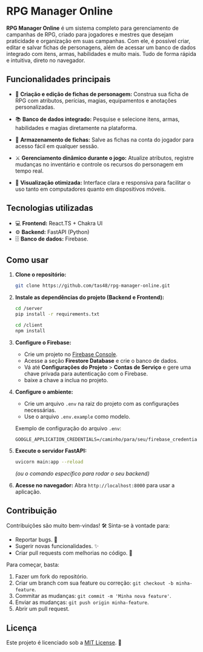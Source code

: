# RPG Manager Online

**RPG Manager Online** é um sistema completo para gerenciamento de campanhas de RPG, criado para jogadores e mestres que desejam praticidade e organização em suas campanhas. Com ele, é possível criar, editar e salvar fichas de personagens, além de acessar um banco de dados integrado com itens, armas, habilidades e muito mais. Tudo de forma rápida e intuitiva, direto no navegador.

## Funcionalidades principais

- 📝 **Criação e edição de fichas de personagem:**
  Construa sua ficha de RPG com atributos, perícias, magias, equipamentos e anotações personalizadas.

- 📚 **Banco de dados integrado:**
  Pesquise e selecione itens, armas, habilidades e magias diretamente na plataforma.

- 💾 **Armazenamento de fichas:**
  Salve as fichas na conta do jogador para acesso fácil em qualquer sessão.

- ⚔️ **Gerenciamento dinâmico durante o jogo:**
  Atualize atributos, registre mudanças no inventário e controle os recursos do personagem em tempo real.

- 📱 **Visualização otimizada:**
  Interface clara e responsiva para facilitar o uso tanto em computadores quanto em dispositivos móveis.

## Tecnologias utilizadas

- 💻 **Frontend:** React.TS + Chakra UI
- ⚙️ **Backend:** FastAPI (Python)
- 🗄️ **Banco de dados:** Firebase.

## Como usar

1. **Clone o repositório:**
   ```bash
   git clone https://github.com/tas48/rpg-manager-online.git
   ```  

2. **Instale as dependências do projeto (Backend e Frontend):**
   ```bash
   cd /server
   pip install -r requirements.txt
   ```
   ```bash
   cd /client
   npm install
   ```

3. **Configure o Firebase:**

   - Crie um projeto no [Firebase Console](https://console.firebase.google.com/).
   - Acesse a seção **Firestore Database** e crie o banco de dados.
   - Vá até **Configurações do Projeto** > **Contas de Serviço** e gere uma chave privada para autenticação com o Firebase.
   - baixe a chave a inclua no projeto.

4. **Configure o ambiente:**

   - Crie um arquivo `.env` na raiz do projeto com as configurações necessárias.
   - Use o arquivo `.env.example` como modelo.
   
   Exemplo de configuração do arquivo `.env`:

   ```env
   GOOGLE_APPLICATION_CREDENTIALS=/caminho/para/seu/firebase_credentials.json
   ```

5. **Execute o servidor FastAPI:**
   ```bash
   uvicorn main:app --reload
   ```
   *(ou o comando específico para rodar o seu backend)*

6. **Acesse no navegador:**
   Abra `http://localhost:8000` para usar a aplicação.

## Contribuição

Contribuições são muito bem-vindas! 🛠️ Sinta-se à vontade para:

- Reportar bugs. 🐛
- Sugerir novas funcionalidades. ✨
- Criar pull requests com melhorias no código. 🚀

Para começar, basta:

1. Fazer um fork do repositório.
2. Criar um branch com sua feature ou correção: `git checkout -b minha-feature`.
3. Commitar as mudanças: `git commit -m 'Minha nova feature'`.
4. Enviar as mudanças: `git push origin minha-feature`.
5. Abrir um pull request.


## Licença

Este projeto é licenciado sob a [MIT License](LICENSE). 📜
